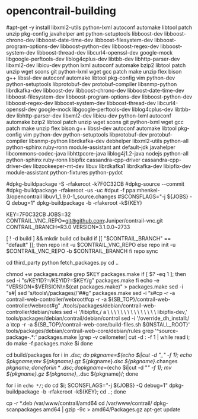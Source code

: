 # opencontrail-building


\#apt-get -y install libxml2-utils python-lxml autoconf automake libtool patch unzip pkg-config javahelper ant python-setuptools libboost-dev libboost-chrono-dev libboost-date-time-dev libboost-filesystem-dev libboost-program-options-dev libboost-python-dev libboost-regex-dev libboost-system-dev libboost-thread-dev libcurl4-openssl-dev google-mock libgoogle-perftools-dev liblog4cplus-dev libtbb-dev libhttp-parser-dev libxml2-dev libicu-dev python lxml autoconf automake bzip2 libtool patch unzip wget scons git python-lxml wget gcc patch make unzip flex bison g++ libssl-dev autoconf automake libtool pkg-config vim python-dev python-setuptools libprotobuf-dev protobuf-compiler libsnmp-python librdkafka-dev libboost-dev libboost-chrono-dev libboost-date-time-dev libboost-filesystem-dev libboost-program-options-dev libboost-python-dev libboost-regex-dev libboost-system-dev libboost-thread-dev libcurl4-openssl-dev google-mock libgoogle-perftools-dev liblog4cplus-dev libtbb-dev libhttp-parser-dev libxml2-dev libicu-dev python-lxml autoconf automake bzip2 libtool patch unzip wget scons git python-lxml wget gcc patch make unzip flex bison g++ libssl-dev autoconf automake libtool pkg-config vim python-dev python-setuptools libprotobuf-dev protobuf-compiler libsnmp-python librdkafka-dev debhelper libxml2-utils python-all python-sphinx ruby-ronn module-assistant ant default-jdk javahelper libcommons-codec-java libhttpcore-java liblog4j1.2-java nodejs python-all python-sphinx ruby-ronn libipfix cassandra-cpp-driver cassandra-cpp-driver-dev libzookeeper-mt-dev libuv librdkafka1 librdkafka-dev libipfix-dev module-assistant python-fixtures python-pydot

\#dpkg-buildpackage -S -rfakeroot -k7F0C32CB
\#dpkg-source --commit
\#dpkg-buildpackage -rfakeroot -us -uc
\#dput -f ppa:mhenkel-3/opencontrail libuv1_1.9.0-1_source.changes
\#SCONSFLAGS="-j ${JOBS} -Q debug=1" dpkg-buildpackage -b -rfakeroot -k${KEY}


KEY=7F0C32CB
JOBS=32
CONTRAIL_VNC_REPO=git@github.com:Juniper/contrail-vnc.git
CONTRAIL_BRANCH=R3.0
VERSION=3.1.0.0~2733

[ ! -d build ] && mkdir build
cd build
if [[ "$CONTRAIL_BRANCH" == "default" ]]; then
     repo init -u $CONTRAIL_VNC_REPO
else
    repo init -u $CONTRAIL_VNC_REPO -b $CONTRAIL_BRANCH
fi
repo sync

cd third_party
python fetch_packages.py
cd ..

chmod +w packages.make
grep $KEY packages.make
if [ $? -eq 1 ]; then
  sed -i "s/KEYID?=/KEYID?=$KEY/g" packages.make
fi
echo -e "VERSION=$VERSION\n$(cat packages.make)" > packages.make
sed -i "s#| sed 's/tools\\\/packages//'##g" packages.make
sed -i “s#cp -r -a contrail-web-controller/webroot#cp -r -a \${SB_TOP}/contrail-web-controller/webroot#g” ./tools/packages/debian/contrail-web-controller/debian/rules
sed -i '/libipfix,/ a \ \ \ \ \ \ \ \ \ \ \ \ \ \ \ libipfix-dev,' tools/packages/debian/contrail/debian/control
sed -i '/override_dh_install:/ a \\tcp -r -a ${SB_TOP}\/contrail-web-core\/build-files.sh ${INSTALL_ROOT}' tools/packages/debian/contrail-web-core/debian/rules
grep '^source-package-.*:' packages.make |grep -v ceilometer| cut -d : -f 1 | while read i; do
    make -f packages.make $i
done

cd build/packages
for i in *.dsc; do pkgname=$(echo $i|cut -d "_" -f 1); echo $pkgname;mv ${pkgname}*.gz ${pkgname}*.dsc ${pkgname}*.changes ${pkgname}; done
for i in *.dsc; do pkgname=$(echo $i|cut -d "_" -f 1); mv ${pkgname}_*.gz ${pkgname}_*.dsc ${pkgname}/; done

for i in `echo */`; do cd $i;  SCONSFLAGS="-j ${JOBS} -Q debug=1" dpkg-buildpackage -b -rfakeroot -k${KEY}; cd ..; done

cp -r *.deb /var/www/contrail/amd64
cd /var/www/contrail/
dpkg-scanpackages amd64 | gzip -9c > amd64/Packages.gz
apt-get update

